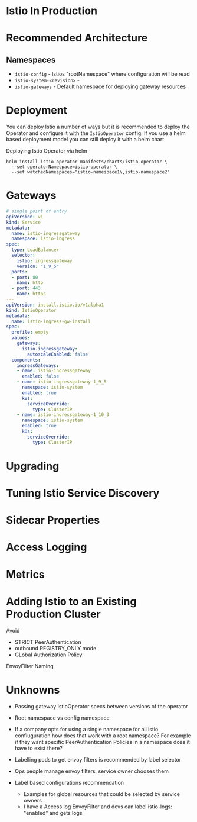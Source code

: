# Istio In Production

# Recommended Architecture

## Namespaces

* `istio-config` - Istios "rootNamespace" where configuration will be read
* `istio-system-<revision>` - 
* `istio-gateways` - Default namespace for deploying gateway resources

# Deployment

You can deploy Istio a number of ways but it is recommended to deploy the Operator and configure it with the `IstioOperator` config. If you use a helm based deployment model you can still deploy it with a helm chart


Deploying Istio Operator via helm
```
helm install istio-operator manifests/charts/istio-operator \
  --set operatorNamespace=istio-operator \
  --set watchedNamespaces="istio-namespace1\,istio-namespace2"
```


# Gateways


```yaml
# single point of entry
apiVersion: v1
kind: Service
metadata:
  name: istio-ingressgateway
  namespace: istio-ingress
spec:
  type: LoadBalancer
  selector:
    istio: ingressgateway
    version: "1_9_5"
  ports:
  - port: 80
    name: http
  - port: 443
    name: https
---
apiVersion: install.istio.io/v1alpha1
kind: IstioOperator
metadata:
  name: istio-ingress-gw-install
spec:
  profile: empty
  values:
    gateways:
      istio-ingressgateway:
        autoscaleEnabled: false
  components:
    ingressGateways:
    - name: istio-ingressgateway
      enabled: false
    - name: istio-ingressgateway-1_9_5
      namespace: istio-system
      enabled: true
      k8s:
        serviceOverride:
          type: ClusterIP
    - name: istio-ingressgateway-1_10_3
      namespace: istio-system
      enabled: true
      k8s:
        serviceOverride:
          type: ClusterIP

```

# Upgrading

# Tuning Istio Service Discovery

# Sidecar Properties

# Access Logging

# Metrics

# Adding Istio to an Existing Production Cluster

Avoid 
* STRICT PeerAuthentication
* outbound REGISTRY_ONLY mode
* GLobal Authorization Policy

EnvoyFilter Naming



# Unknowns
* Passing gateway IstioOperator specs between versions of the operator
* Root namespace vs config namespace
 * If a company opts for using a single namespace for all istio confiuguration how does that work with a root namespace? For example if they want specific PeerAuthentication Policies in a namespace does it have to exist there?


* Labelling pods to get envoy filters is recommended by label selector
* Ops people manage envoy filters, service owner chooses them

* Label based configurations recommendation
  *  Examples for global resources that could be selected by service owners
  * I have a Access log EnvoyFilter and devs can label istio-logs: "enabled" and gets logs